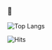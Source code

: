### 👋

![Top Langs](https://github-readme-stats.vercel.app/api/top-langs/?username=Olkanaut&langs_count=6&layout=compact&theme=tokyonight&hide=shell,Makefile,roff,php&hide_border=true&include_all_commits=true&count_private=true)

![Hits](https://hitcounter.pythonanywhere.com/count/tag.svg?url=https://github.com/Olkanaut)
